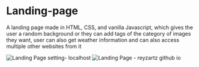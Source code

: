 # Landing-page
A landing page made in HTML, CSS, and vanilla Javascript, which gives the user a random background or they can add tags of the category of images they want, user can also get weather information and can also access multiple other websites from it

![Landing Page setting- localhost](https://user-images.githubusercontent.com/47865866/103871480-197f9a00-50f3-11eb-8a55-aedfd821e55a.png)
![Landing Page - reyzartz github io](https://user-images.githubusercontent.com/47865866/103871491-1be1f400-50f3-11eb-8f3a-f145a9f0bff2.png)
